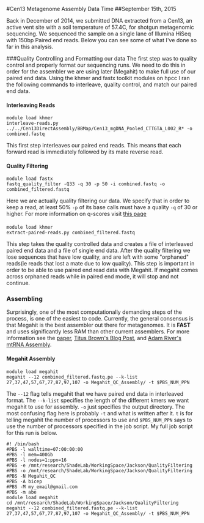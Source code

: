 #Cen13 Metagenome Assembly Data Time
##September 15th, 2015

Back in December of 2014, we submitted DNA extracted from a Cen13, an active vent site with a soil temperature of 57.4C, for shotgun metagenomic sequencing. We sequenced the sample on a single lane of Illumina HiSeq with 150bp Paired end reads. Below you can see some of what I've done so far in this analysis. 

###Quality Controlling and Formatting our data
The first step was to quality control and properly format our sequencing runs. We need to do this in order for the assembler we are using later (Megahit) to make full use of our paired end data. Using the khmer and fastx toolkit modules on hpcc I ran the following commands to interleave, quality control, and match our paired end data. 

#### Interleaving Reads
```
module load khmer
interleave-reads.py ../../Cen13DirectAssembly/BBMap/Cen13_mgDNA_Pooled_CTTGTA_L002_R* -o combined.fastq
```
This first step interleaves our paired end reads. This means that each forward read is immediately followed by its mate reverse read.

#### Quality Filtering
```
module load fastx
fastq_quality_filter -Q33 -q 30 -p 50 -i combined.fastq -o combined_filtered.fastq
```
Here we are actually quality filtering our data. We specify that in order to keep a read, at least 50% `-p` of its base calls must have a quality `-q` of 30 or higher. For more information on q-scores visit [this page](https://en.wikipedia.org/wiki/FASTQ_format)

#### 
```
module load khmer
extract-paired-reads.py combined_filtered.fastq
```
This step takes the quality controlled data and creates a file of interleaved paired end data and a file of single end data. After the quality filtering we lose sequences that have low quality, and are left with some "orphaned" reads(ie reads that lost a mate due to low quality). This step is important in order to be able to use paired end read data with Megahit. If megahit comes across orphaned reads while in paired end mode, it will stop and not continue.

### Assembling
Surprisingly, one of the most computationally demanding steps of the process, is one of the easiest to code. Currently, the general consensus is that Megahit is the best assembler out there for metagenomes. It is **FAST** and uses significantly less RAM than other current assemblers. For more information see the [paper](http://bioinformatics.oxfordjournals.org/cgi/pmidlookup?view=long&pmid=25609793), [Titus Brown's Blog Post](http://ivory.idyll.org/blog/2014-how-good-is-megahit.html), and [Adam River's mtRNA Assembly](http://tinyecology.com/assembling-metatranscriptomes-megahit/).  
#### Megahit Assembly
```  
module load megahit
megahit --12 combined_filtered.fastq.pe --k-list 27,37,47,57,67,77,87,97,107 -o Megahit_QC_Assembly/ -t $PBS_NUM_PPN
```

The `--12` flag tells megahit that we have paired end data in interleaved format. The `--k-list` specifies the length of the different kmers we want megahit to use for assembly. `-o` just specifies the output directory. The most confusing flag here is probably `-t` and what is written after it. `t` is for telling megahit the number of processors to use and `$PBS_NUM_PPN` says to use the number of processors specified in the job script. My full job script for this run is below. 
```
#! /bin/bash
#PBS -l walltime=07:00:00:00
#PBS -l mem=400Gb
#PBS -l nodes=1:ppn=16
#PBS -e /mnt/research/ShadeLab/WorkingSpace/Jackson/QualityFiltering
#PBS -o /mnt/research/ShadeLab/WorkingSpace/Jackson/QualityFiltering
#PBS -N Megahit_QC
#PBS -A bicep
#PBS -M my_email@gmail.com
#PBS -m abe
module load megahit
cd /mnt/research/ShadeLab/WorkingSpace/Jackson/QualityFiltering
megahit --12 combined_filtered.fastq.pe --k-list 27,37,47,57,67,77,87,97,107 -o Megahit_QC_Assembly/ -t $PBS_NUM_PPN   
```

